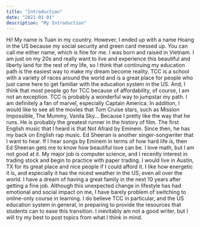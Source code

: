 ```yaml
---
title: "Introduction"
date: "2021-01-01"
description: "My Introduction"
---
```


Hi! My name is Tuan in my country. However, I ended up with a name Hoang in the US because my social security and green card messed up. You can call me either name, which is fine for me. I was born and raised in Vietnam. I am just on my 20s and really want to live and experience this beautiful and liberty land for the rest of my life, so I think that continuing my education path is the easiest way to make my dream become reality. TCC is a school with a variety of races around the world and is a great place for people who just came here to get familiar with the education system in the US. And, I think that most people go for TCC because of affordability, of course, I am not an exception. TCC is probably a wonderful way to jumpstar my path. I am definitely a fan of marvel, especially Captain America. In addition, I would like to see all the movies that Tom Cruise stars, such as Mission Impossible, The Mummy, Vanila Sky... Because I pretty like the way that he runs. He is probably the greatest runner in the history of film. The first English music that I heard is that Not Afraid by Eminem. Since then, he has my back on English rap music. Ed Sheeran is another singer-songwriter that I want to hear. If I hear songs by Eminem in terms of how hard life is, then Ed Sheeran gets me to know how beautiful love can be. I love math, but I am not good at it. My major job is computer science, and I recently interest in trading stock and begin to practice with paper trading. I would live in Austin, TX for its great place and nice people if I could afford it. I like how energetic it is, and especially it has the nicest weather in the US, even all over the world. I have a dream of having a great family in the next 10 years after getting a fine job. Although this unexpected change in lifestyle has had emotional and social impact on me, I have barely problem of switching to online-only course in learning. I do believe TCC in particular, and the US education system in general, in preparing to provide the resources that students can to ease this transition. I inevitably am not a good writer, but I will try my best to post topics from what I think in mind.
